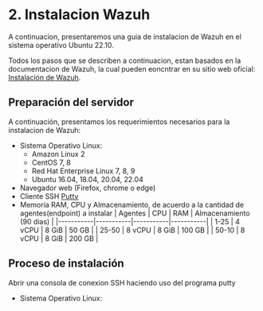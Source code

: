 # 2. Instalacion Wazuh
A continuacion, presentaremos una guia de instalacion de Wazuh en el sistema operativo Ubuntu 22.10.


Todos los pasos que se describen a continuacion, estan basados en la documentacion de Wazuh, la cual pueden eoncntrar en su sitio web oficial: [Instalación de Wazuh](https://documentation.wazuh.com/current/installation-guide/index.html).

## Preparación del servidor
A continuación, presentamos los requerimientos necesarios para la instalacion de Wazuh:
- Sistema Operativo Linux: 
  - Amazon Linux 2
  - CentOS 7, 8
  - Red Hat Enterprise Linux 7, 8, 9
  - Ubuntu 16.04, 18.04, 20.04, 22.04
- Navegador web (Firefox, chrome o edge)
- Cliente SSH [Putty](https://the.earth.li/~sgtatham/putty/latest/w64/putty.exe)
- Memoria RAM, CPU y Almacenamiento, de acuerdo a la cantidad de agentes(endpoint) a instalar
| Agentes | CPU | RAM | Almacenamiento (90 dias) |
|-----------|-----------|-----------|-----------|
| 1-25 | 4 vCPU | 8 GiB | 50 GB |
| 25-50 | 8 vCPU | 8 GiB | 100 GB |
| 50-10 | 8 vCPU | 8 GiB | 200 GB |


## Proceso de instalación
Abrir una consola de conexion SSH haciendo uso del programa putty
- Sistema Operativo Linux: 